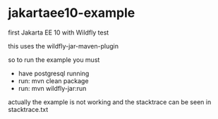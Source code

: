 # jakartaee10-example
first Jakarta EE 10 with Wildfly test

this uses the wildfly-jar-maven-plugin

so to run the example you must
- have postgresql running
- run: mvn clean package
- run: mvn wildfly-jar:run


actually the example is not working and the stacktrace can be seen in stacktrace.txt
